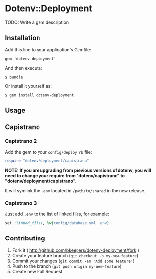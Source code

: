 # Dotenv::Deployment

TODO: Write a gem description

## Installation

Add this line to your application's Gemfile:

    gem 'dotenv-deployment'

And then execute:

    $ bundle

Or install it yourself as:

    $ gem install dotenv-deployment

## Usage

## Capistrano

### Capistrano 2

Add the gem to your `config/deploy.rb` file:

```ruby
require "dotenv/deployment/capistrano"
```

**NOTE: If you are upgrading from previous versions of dotenv, you will need to change your require from "dotenv/capistrano" to "dotenv/deployment/capistrano".**

It will symlink the `.env` located in `/path/to/shared` in the new release.

### Capistrano 3

Just add `.env` to the list of linked files, for example:

```ruby
set :linked_files, %w{config/database.yml .env}
```

## Contributing

1. Fork it ( http://github.com/bkeepers/dotenv-deployment/fork )
2. Create your feature branch (`git checkout -b my-new-feature`)
3. Commit your changes (`git commit -am 'Add some feature'`)
4. Push to the branch (`git push origin my-new-feature`)
5. Create new Pull Request
